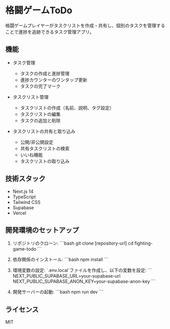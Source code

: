 # 格闘ゲームToDo

格闘ゲームプレイヤーがタスクリストを作成・共有し、個別のタスクを管理することで進捗を追跡できるタスク管理アプリ。

## 機能

- タスク管理
  - タスクの作成と進捗管理
  - 進捗カウンターのワンタップ更新
  - タスクの完了マーク
  
- タスクリスト管理
  - タスクリストの作成（名前、説明、タグ設定）
  - タスクリストの編集
  - タスクの追加と削除
  
- タスクリストの共有と取り込み
  - 公開/非公開設定
  - 共有タスクリストの検索
  - いいね機能
  - タスクリストの取り込み

## 技術スタック

- Next.js 14
- TypeScript
- Tailwind CSS
- Supabase
- Vercel

## 開発環境のセットアップ

1. リポジトリのクローン:
\`\`\`bash
git clone [repository-url]
cd fighting-game-todo
\`\`\`

2. 依存関係のインストール:
\`\`\`bash
npm install
\`\`\`

3. 環境変数の設定:
\`.env.local\`ファイルを作成し、以下の変数を設定:
\`\`\`
NEXT_PUBLIC_SUPABASE_URL=your-supabase-url
NEXT_PUBLIC_SUPABASE_ANON_KEY=your-supabase-anon-key
\`\`\`

4. 開発サーバーの起動:
\`\`\`bash
npm run dev
\`\`\`

## ライセンス

MIT 